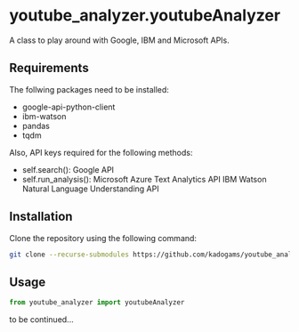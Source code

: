 # youtube_analyzer.youtubeAnalyzer

A class to play around with Google, IBM and Microsoft APIs.

## Requirements

The follwing packages need to be installed:
 - google-api-python-client
 - ibm-watson
 - pandas
 - tqdm

Also, API keys required for the following methods:
 - self.search(): Google API
 - self.run_analysis(): Microsoft Azure Text Analytics API
                        IBM Watson Natural Language Understanding API

## Installation

Clone the repository using the following command:

```bash
git clone --recurse-submodules https://github.com/kadogams/youtube_analyzer.git
```

## Usage

```python
from youtube_analyzer import youtubeAnalyzer
```

to be continued...

